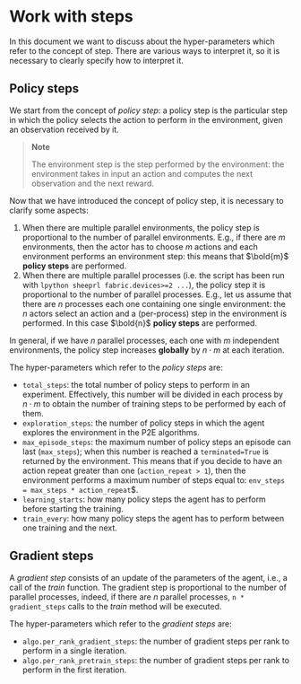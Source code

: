 # Work with steps
In this document we want to discuss about the hyper-parameters which refer to the concept of step.
There are various ways to interpret it, so it is necessary to clearly specify how to interpret it.

## Policy steps
We start from the concept of *policy step*: a policy step is the particular step in which the policy selects the action to perform in the environment, given an observation received by it.

> **Note**
>
> The environment step is the step performed by the environment: the environment takes in input an action and computes the next observation and the next reward.

Now that we have introduced the concept of policy step, it is necessary to clarify some aspects:

1. When there are multiple parallel environments, the policy step is proportional to the number of parallel environments. E.g., if there are $m$ environments, then the actor has to choose $m$ actions and each environment performs an environment step: this means that $\bold{m}$ **policy steps** are performed.
2. When there are multiple parallel processes (i.e. the script has been run with `lpython sheeprl fabric.devices>=2 ...`), the policy step it is proportional to the number of parallel processes. E.g., let us assume that there are $n$ processes each one containing one single environment: the $n$ actors select an action and a (per-process) step in the environment is performed. In this case $\bold{n}$ **policy steps** are performed.

In general, if we have $n$ parallel processes, each one with $m$ independent environments, the policy step increases **globally** by $n \cdot m$ at each iteration.

The hyper-parameters which refer to the *policy steps* are:

* `total_steps`: the total number of policy steps to perform in an experiment. Effectively, this number will be divided in each process by $n \cdot m$ to obtain the number of training steps to be performed by each of them.
* `exploration_steps`: the number of policy steps in which the agent explores the environment in the P2E algorithms.
* `max_episode_steps`: the maximum number of policy steps an episode can last (`max_steps`); when this number is reached a `terminated=True` is returned by the environment. This means that if you decide to have an action repeat greater than one (`action_repeat > 1`), then the environment performs a maximum number of steps equal to: `env_steps = max_steps * action_repeat`$.
* `learning_starts`: how many policy steps the agent has to perform before starting the training.
* `train_every`: how many policy steps the agent has to perform between one training and the next.

## Gradient steps
A *gradient step* consists of an update of the parameters of the agent, i.e., a call of the *train* function. The gradient step is proportional to the number of parallel processes, indeed, if there are $n$ parallel processes, `n * gradient_steps` calls to the *train* method will be executed.

The hyper-parameters which refer to the *gradient steps* are:
* `algo.per_rank_gradient_steps`: the number of gradient steps per rank to perform in a single iteration.
* `algo.per_rank_pretrain_steps`: the number of gradient steps per rank to perform in the first iteration.